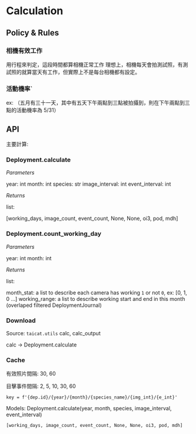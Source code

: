 # Calculation

## Policy & Rules

### 相機有效工作

用行程來判定，這段時間都算相機正常工作
理想上，相機每天會拍測試照，有測試照的就算當天有工作，但實際上不是每台相機都有設定。


### 活動機率`

ex: （五月有三十一天，其中有五天下午兩點到三點被拍攝到，則在下午兩點到三點的活動機率為 5/31）

## API

主要計算:

### Deployment.calculate

*Parameters*

year: int
month: int
species: str
image_interval: int
event_interval: int

*Returns*

list:

[working_days, image_count, event_count, None, None, oi3, pod, mdh]

### Deployment.count_working_day

*Parameters*

year: int
month: int

*Returns*

list:

month_stat: a list to describe each camera has working `1` or not `0`, ex: [0, 1, 0 ...]
working_range: a list to describe working start and end in this month (overlaped filtered DeploymentJournal)



### Download
Source: `taicat.utils` calc, calc_output

calc -> Deployment.calculate


### Cache

有效照片間隔: 30, 60

目擊事件間隔: 2, 5, 10, 30, 60

```
key = f'{dep.id}/{year}/{month}/{species_name}/{img_int}/{e_int}'
```

Models: Deployment.calculate(year, month, species, image_interval, event_interval)
```
[working_days, image_count, event_count, None, None, oi3, pod, mdh]
```

